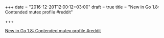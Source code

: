+++
date = "2016-12-20T12:00:12+03:00"
draft = true
title = "New in Go 1.8: Contended mutex profile  #reddit"

+++

<p><a href="https://t.co/JJMlu2dBtj">New in Go 1.8: Contended mutex profile  #reddit</a></p>
